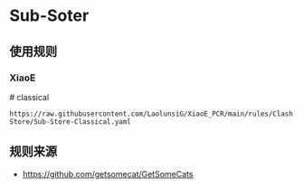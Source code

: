 # Sub-Soter

## 使用规则
### XiaoE
\# classical
```
https://raw.githubusercontent.com/LaolunsiG/XiaoE_PCR/main/rules/Clash.Meta/Sub-Store/Sub-Store-Classical.yaml
```

## 规则来源
- https://github.com/getsomecat/GetSomeCats
